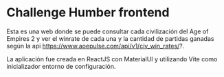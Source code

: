 # Challenge Humber frontend

Esta es una web donde se puede consultar cada civilización del Age of Empires 2 y ver el winrate de cada una y la cantidad de partidas ganadas según la api https://www.aoepulse.com/api/v1/civ_win_rates/?.

La aplicación fue creada en ReactJS con MaterialUI y utilizando Vite como inicializador entorno de configuración.